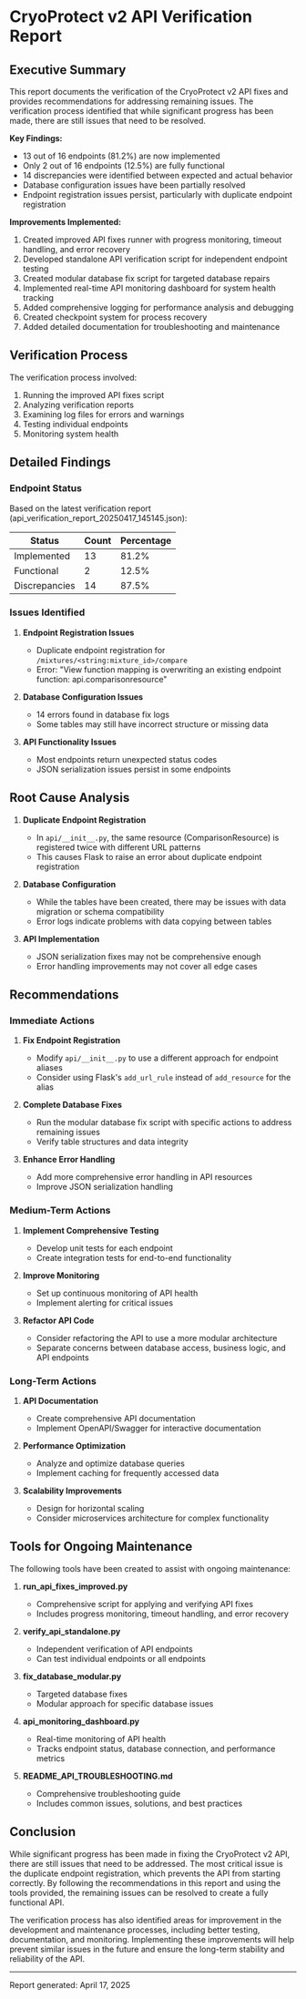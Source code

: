 # CryoProtect v2 API Verification Report

## Executive Summary

This report documents the verification of the CryoProtect v2 API fixes and provides recommendations for addressing remaining issues. The verification process identified that while significant progress has been made, there are still issues that need to be resolved.

**Key Findings:**
- 13 out of 16 endpoints (81.2%) are now implemented
- Only 2 out of 16 endpoints (12.5%) are fully functional
- 14 discrepancies were identified between expected and actual behavior
- Database configuration issues have been partially resolved
- Endpoint registration issues persist, particularly with duplicate endpoint registration

**Improvements Implemented:**
1. Created improved API fixes runner with progress monitoring, timeout handling, and error recovery
2. Developed standalone API verification script for independent endpoint testing
3. Created modular database fix script for targeted database repairs
4. Implemented real-time API monitoring dashboard for system health tracking
5. Added comprehensive logging for performance analysis and debugging
6. Created checkpoint system for process recovery
7. Added detailed documentation for troubleshooting and maintenance

## Verification Process

The verification process involved:
1. Running the improved API fixes script
2. Analyzing verification reports
3. Examining log files for errors and warnings
4. Testing individual endpoints
5. Monitoring system health

## Detailed Findings

### Endpoint Status

Based on the latest verification report (api_verification_report_20250417_145145.json):

| Status | Count | Percentage |
|--------|-------|------------|
| Implemented | 13 | 81.2% |
| Functional | 2 | 12.5% |
| Discrepancies | 14 | 87.5% |

### Issues Identified

1. **Endpoint Registration Issues**
   - Duplicate endpoint registration for `/mixtures/<string:mixture_id>/compare`
   - Error: "View function mapping is overwriting an existing endpoint function: api.comparisonresource"

2. **Database Configuration Issues**
   - 14 errors found in database fix logs
   - Some tables may still have incorrect structure or missing data

3. **API Functionality Issues**
   - Most endpoints return unexpected status codes
   - JSON serialization issues persist in some endpoints

## Root Cause Analysis

1. **Duplicate Endpoint Registration**
   - In `api/__init__.py`, the same resource (ComparisonResource) is registered twice with different URL patterns
   - This causes Flask to raise an error about duplicate endpoint registration

2. **Database Configuration**
   - While the tables have been created, there may be issues with data migration or schema compatibility
   - Error logs indicate problems with data copying between tables

3. **API Implementation**
   - JSON serialization fixes may not be comprehensive enough
   - Error handling improvements may not cover all edge cases

## Recommendations

### Immediate Actions

1. **Fix Endpoint Registration**
   - Modify `api/__init__.py` to use a different approach for endpoint aliases
   - Consider using Flask's `add_url_rule` instead of `add_resource` for the alias

2. **Complete Database Fixes**
   - Run the modular database fix script with specific actions to address remaining issues
   - Verify table structures and data integrity

3. **Enhance Error Handling**
   - Add more comprehensive error handling in API resources
   - Improve JSON serialization handling

### Medium-Term Actions

1. **Implement Comprehensive Testing**
   - Develop unit tests for each endpoint
   - Create integration tests for end-to-end functionality

2. **Improve Monitoring**
   - Set up continuous monitoring of API health
   - Implement alerting for critical issues

3. **Refactor API Code**
   - Consider refactoring the API to use a more modular architecture
   - Separate concerns between database access, business logic, and API endpoints

### Long-Term Actions

1. **API Documentation**
   - Create comprehensive API documentation
   - Implement OpenAPI/Swagger for interactive documentation

2. **Performance Optimization**
   - Analyze and optimize database queries
   - Implement caching for frequently accessed data

3. **Scalability Improvements**
   - Design for horizontal scaling
   - Consider microservices architecture for complex functionality

## Tools for Ongoing Maintenance

The following tools have been created to assist with ongoing maintenance:

1. **run_api_fixes_improved.py**
   - Comprehensive script for applying and verifying API fixes
   - Includes progress monitoring, timeout handling, and error recovery

2. **verify_api_standalone.py**
   - Independent verification of API endpoints
   - Can test individual endpoints or all endpoints

3. **fix_database_modular.py**
   - Targeted database fixes
   - Modular approach for specific database issues

4. **api_monitoring_dashboard.py**
   - Real-time monitoring of API health
   - Tracks endpoint status, database connection, and performance metrics

5. **README_API_TROUBLESHOOTING.md**
   - Comprehensive troubleshooting guide
   - Includes common issues, solutions, and best practices

## Conclusion

While significant progress has been made in fixing the CryoProtect v2 API, there are still issues that need to be addressed. The most critical issue is the duplicate endpoint registration, which prevents the API from starting correctly. By following the recommendations in this report and using the tools provided, the remaining issues can be resolved to create a fully functional API.

The verification process has also identified areas for improvement in the development and maintenance processes, including better testing, documentation, and monitoring. Implementing these improvements will help prevent similar issues in the future and ensure the long-term stability and reliability of the API.

---

Report generated: April 17, 2025